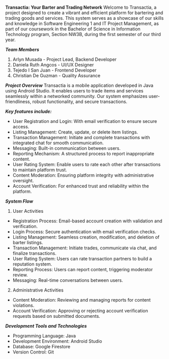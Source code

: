 **Transactia: Your Barter and Trading Network**
Welcome to Transactia, a project designed to create a vibrant and efficient platform for bartering and trading goods and services. This system serves as a showcase of our skills and knowledge in Software Engineering 1 and IT Project Management, as part of our coursework in the Bachelor of Science in Information Technology program, Section NW3B, during the first semester of our third year.

_**Team Members**_
1. Arlyn Musada - Project Lead, Backend Developer
2. Daniela Ruth Angcos - UI/UX Designer
3. Tejedo I San Juan - Frontend Developer
4. Christian De Guzman - Quality Assurance

_**Project Overview**_
Transactia is a mobile application developed in Java using Android Studio. It enables users to trade items and services seamlessly within a networked community. Our system emphasizes user-friendliness, robust functionality, and secure transactions.

_**Key features include:**_
- User Registration and Login: With email verification to ensure secure access.
- Listing Management: Create, update, or delete item listings.
- Transaction Management: Initiate and complete transactions with integrated chat for smooth communication.
- Messaging: Built-in communication between users.
- Reporting Mechanism: A structured process to report inappropriate content.
- User Rating System: Enable users to rate each other after transactions to maintain platform trust.
- Content Moderation: Ensuring platform integrity with administrative oversight.
- Account Verification: For enhanced trust and reliability within the platform.

_**System Flow**_
1. User Activities
- Registration Process: Email-based account creation with validation and verification.
- Login Process: Secure authentication with email verification checks.
- Listing Management: Seamless creation, modification, and deletion of barter listings.
- Transaction Management: Initiate trades, communicate via chat, and finalize transactions.
- User Rating System: Users can rate transaction partners to build a reputation system.
- Reporting Process: Users can report content, triggering moderator review.
- Messaging: Real-time conversations between users.
2. Administrative Activities
- Content Moderation: Reviewing and managing reports for content violations.
- Account Verification: Approving or rejecting account verification requests based on submitted documents.

_**Development Tools and Technologies**_
- Programming Language: Java
- Development Environment: Android Studio
- Database: Google Firestore
- Version Control: Git


